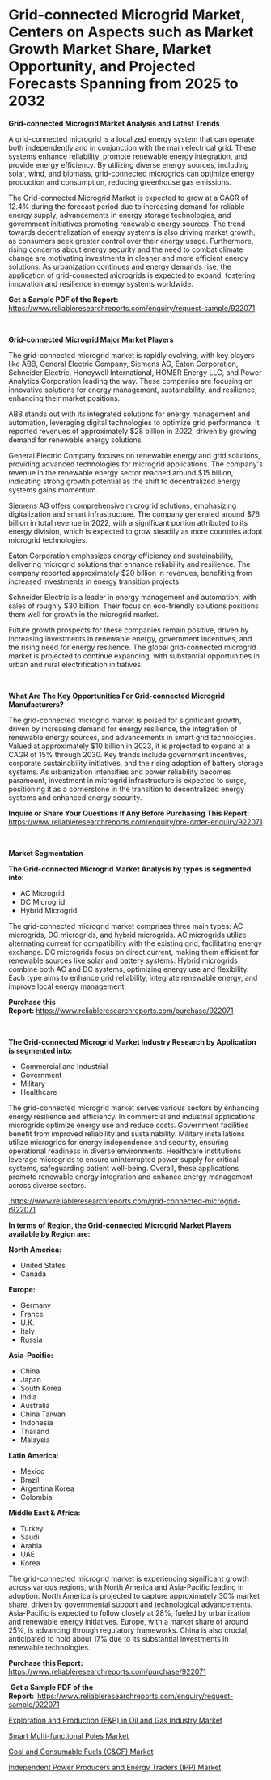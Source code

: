 <p><h1>Grid-connected Microgrid Market, Centers on Aspects such as Market Growth Market Share, Market Opportunity, and Projected Forecasts Spanning from 2025 to 2032</h1></p><p><strong>Grid-connected Microgrid Market Analysis and Latest Trends</strong></p>
<p><p>A grid-connected microgrid is a localized energy system that can operate both independently and in conjunction with the main electrical grid. These systems enhance reliability, promote renewable energy integration, and provide energy efficiency. By utilizing diverse energy sources, including solar, wind, and biomass, grid-connected microgrids can optimize energy production and consumption, reducing greenhouse gas emissions.</p><p>The Grid-connected Microgrid Market is expected to grow at a CAGR of 12.4% during the forecast period due to increasing demand for reliable energy supply, advancements in energy storage technologies, and government initiatives promoting renewable energy sources. The trend towards decentralization of energy systems is also driving market growth, as consumers seek greater control over their energy usage. Furthermore, rising concerns about energy security and the need to combat climate change are motivating investments in cleaner and more efficient energy solutions. As urbanization continues and energy demands rise, the application of grid-connected microgrids is expected to expand, fostering innovation and resilience in energy systems worldwide.</p></p>
<p><strong>Get a Sample PDF of the Report:&nbsp;</strong> <a href="https://www.reliableresearchreports.com/enquiry/request-sample/922071?utm_campaign=38&utm_medium=2&utm_source=Github&utm_content=ia&utm_term=14022025&utm_id=grid-connected-microgrid">https://www.reliableresearchreports.com/enquiry/request-sample/922071</a></p>
<p>&nbsp;</p>
<p><strong>Grid-connected Microgrid Major Market Players</strong></p>
<p><p>The grid-connected microgrid market is rapidly evolving, with key players like ABB, General Electric Company, Siemens AG, Eaton Corporation, Schneider Electric, Honeywell International, HOMER Energy LLC, and Power Analytics Corporation leading the way. These companies are focusing on innovative solutions for energy management, sustainability, and resilience, enhancing their market positions.</p><p>ABB stands out with its integrated solutions for energy management and automation, leveraging digital technologies to optimize grid performance. It reported revenues of approximately $28 billion in 2022, driven by growing demand for renewable energy solutions.</p><p>General Electric Company focuses on renewable energy and grid solutions, providing advanced technologies for microgrid applications. The company's revenue in the renewable energy sector reached around $15 billion, indicating strong growth potential as the shift to decentralized energy systems gains momentum.</p><p>Siemens AG offers comprehensive microgrid solutions, emphasizing digitalization and smart infrastructure. The company generated around $76 billion in total revenue in 2022, with a significant portion attributed to its energy division, which is expected to grow steadily as more countries adopt microgrid technologies.</p><p>Eaton Corporation emphasizes energy efficiency and sustainability, delivering microgrid solutions that enhance reliability and resilience. The company reported approximately $20 billion in revenues, benefiting from increased investments in energy transition projects.</p><p>Schneider Electric is a leader in energy management and automation, with sales of roughly $30 billion. Their focus on eco-friendly solutions positions them well for growth in the microgrid market.</p><p>Future growth prospects for these companies remain positive, driven by increasing investments in renewable energy, government incentives, and the rising need for energy resilience. The global grid-connected microgrid market is projected to continue expanding, with substantial opportunities in urban and rural electrification initiatives.</p></p>
<p>&nbsp;</p>
<p><strong>What Are The Key Opportunities For Grid-connected Microgrid Manufacturers?</strong></p>
<p><p>The grid-connected microgrid market is poised for significant growth, driven by increasing demand for energy resilience, the integration of renewable energy sources, and advancements in smart grid technologies. Valued at approximately $10 billion in 2023, it is projected to expand at a CAGR of 15% through 2030. Key trends include government incentives, corporate sustainability initiatives, and the rising adoption of battery storage systems. As urbanization intensifies and power reliability becomes paramount, investment in microgrid infrastructure is expected to surge, positioning it as a cornerstone in the transition to decentralized energy systems and enhanced energy security.</p></p>
<p><strong>Inquire or Share Your Questions If Any Before Purchasing This Report:</strong> <a href="https://www.reliableresearchreports.com/enquiry/pre-order-enquiry/922071?utm_campaign=38&utm_medium=2&utm_source=Github&utm_content=ia&utm_term=14022025&utm_id=grid-connected-microgrid">https://www.reliableresearchreports.com/enquiry/pre-order-enquiry/922071</a></p>
<p>&nbsp;</p>
<p><strong>Market Segmentation</strong></p>
<p><strong>The Grid-connected Microgrid Market Analysis by types is segmented into:</strong></p>
<p><ul><li>AC Microgrid</li><li>DC Microgrid</li><li>Hybrid Microgrid</li></ul></p>
<p><p>The grid-connected microgrid market comprises three main types: AC microgrids, DC microgrids, and hybrid microgrids. AC microgrids utilize alternating current for compatibility with the existing grid, facilitating energy exchange. DC microgrids focus on direct current, making them efficient for renewable sources like solar and battery systems. Hybrid microgrids combine both AC and DC systems, optimizing energy use and flexibility. Each type aims to enhance grid reliability, integrate renewable energy, and improve local energy management.</p></p>
<p><strong>Purchase this Report:&nbsp;</strong><a href="https://www.reliableresearchreports.com/purchase/922071?utm_campaign=38&utm_medium=2&utm_source=Github&utm_content=ia&utm_term=14022025&utm_id=grid-connected-microgrid">https://www.reliableresearchreports.com/purchase/922071</a></p>
<p>&nbsp;</p>
<p><strong>The Grid-connected Microgrid Market Industry Research by Application is segmented into:</strong></p>
<p><ul><li>Commercial and Industrial</li><li>Government</li><li>Military</li><li>Healthcare</li></ul></p>
<p><p>The grid-connected microgrid market serves various sectors by enhancing energy resilience and efficiency. In commercial and industrial applications, microgrids optimize energy use and reduce costs. Government facilities benefit from improved reliability and sustainability. Military installations utilize microgrids for energy independence and security, ensuring operational readiness in diverse environments. Healthcare institutions leverage microgrids to ensure uninterrupted power supply for critical systems, safeguarding patient well-being. Overall, these applications promote renewable energy integration and enhance energy management across diverse sectors.</p></p>
<p><a href="https://www.reliableresearchreports.com/grid-connected-microgrid-r922071?utm_campaign=38&utm_medium=2&utm_source=Github&utm_content=ia&utm_term=14022025&utm_id=grid-connected-microgrid">&nbsp;https://www.reliableresearchreports.com/grid-connected-microgrid-r922071</a></p>
<p><strong>In terms of Region, the Grid-connected Microgrid Market Players available by Region are:</strong></p>
<p>
    <p> <strong> North America: </strong>
        <ul>
            <li>United States</li>
            <li>Canada</li>
        </ul>
        </p> 
    <p> <strong> Europe: </strong>
        <ul>
            <li>Germany</li>
            <li>France</li>
            <li>U.K.</li>
            <li>Italy</li>
            <li>Russia</li>
        </ul>
        </p> 
    <p> <strong> Asia-Pacific: </strong>
        <ul>
            <li>China</li>
            <li>Japan</li>
            <li>South Korea</li>
            <li>India</li>
            <li>Australia</li>
            <li>China Taiwan</li>
            <li>Indonesia</li>
            <li>Thailand</li>
            <li>Malaysia</li>
        </ul>
        </p> 
    <p> <strong> Latin America: </strong>
        <ul>
            <li>Mexico</li>
            <li>Brazil</li>
            <li>Argentina Korea</li>
            <li>Colombia</li>
        </ul>
        </p> 
    <p> <strong> Middle East & Africa: </strong>
        <ul>
            <li>Turkey</li>
            <li>Saudi</li>
            <li>Arabia</li>
            <li>UAE</li>
            <li>Korea</li>
        </ul>
    </p>
    </p>
<p><p>The grid-connected microgrid market is experiencing significant growth across various regions, with North America and Asia-Pacific leading in adoption. North America is projected to capture approximately 30% market share, driven by governmental support and technological advancements. Asia-Pacific is expected to follow closely at 28%, fueled by urbanization and renewable energy initiatives. Europe, with a market share of around 25%, is advancing through regulatory frameworks. China is also crucial, anticipated to hold about 17% due to its substantial investments in renewable technologies.</p></p>
<p><strong>Purchase this Report: </strong><a href="https://www.reliableresearchreports.com/purchase/922071?utm_campaign=38&utm_medium=2&utm_source=Github&utm_content=ia&utm_term=14022025&utm_id=grid-connected-microgrid">https://www.reliableresearchreports.com/purchase/922071</a></p>
<p>&nbsp;<strong>Get a Sample PDF of the Report:&nbsp;&nbsp;</strong><a href="https://www.reliableresearchreports.com/enquiry/request-sample/922071?utm_campaign=38&utm_medium=2&utm_source=Github&utm_content=ia&utm_term=14022025&utm_id=grid-connected-microgrid">https://www.reliableresearchreports.com/enquiry/request-sample/922071</a></p>
<p><strong></strong></p>
<p><p><a href="https://github.com/joshuagarcia509/Market-Research-Report-List-1/blob/main/exploration-and-production-ep-in-oil-and-gas-industry-market.md?utm_campaign=38&utm_medium=2&utm_source=Github&utm_content=ia&utm_term=14022025&utm_id=grid-connected-microgrid">Exploration and Production (E&P) in Oil and Gas Industry Market</a></p><p><a href="https://github.com/arionmp/Market-Research-Report-List-5/blob/main/smart-multi-functional-poles-market.md?utm_campaign=38&utm_medium=2&utm_source=Github&utm_content=ia&utm_term=14022025&utm_id=grid-connected-microgrid">Smart Multi-functional Poles Market</a></p><p><a href="https://github.com/lillybosakoi/Market-Research-Report-List-1/blob/main/coal-and-consumable-fuels-ccf-market.md?utm_campaign=38&utm_medium=2&utm_source=Github&utm_content=ia&utm_term=14022025&utm_id=grid-connected-microgrid">Coal and Consumable Fuels (C&CF) Market</a></p><p><a href="https://github.com/boyertrull4r/Market-Research-Report-List-1/blob/main/independent-power-producers-and-energy-traders-ipp-market.md?utm_campaign=38&utm_medium=2&utm_source=Github&utm_content=ia&utm_term=14022025&utm_id=grid-connected-microgrid">Independent Power Producers and Energy Traders (IPP) Market</a></p></p>